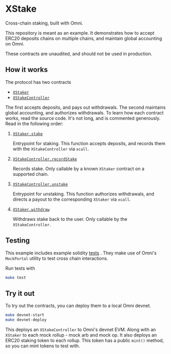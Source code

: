 # XStake

Cross-chain staking, built with Omni.

This repository is meant as an example. It demonstrates how to accept ERC20 deposits
chains on multiple chains, and maintain global accounting on Omni.

These contracts are unaudited, and should not be used in production.

## How it works

The protocol has two contracts

- [`XStaker`](./src/XStaker.sol)
- [`XStakeController`](./src/XStakeController.sol)


The first accepts deposits, and pays out withdrawals. The second maintains global accounting, and authorizes withdrawals. To learn how each contract works, read the source code. It's not long, and is commented generously. Read in the following order:


1. [`XStaker.stake`](./src/XStaker.sol#L64)

    Entrypoint for staking. This function accepts deposits, and records them with the `XStakeController` via `xcall`.


2. [`XStakeController.recordStake`](./src/XStakeController.sol#40)

    Records stake. Only callable by a known `XStaker` contract on a supported chain.

3. [`XStakeController.unstake`](./src/XStakeController.sol#55)

    Entrypoint for unstaking. This function authorizes withdrawals, and directs a payout to the corresponding `XStaker` via `xcall`.

4. [`XStaker.withdraw`](./src/XStaker.sol#L97)

    Withdraws stake back to the user. Only callable by the `XStakeController`.

## Testing

This example includes example solidity [tests](./test) . They make use of Omni's `MockPortal` utility to test cross chain interactions.

Run tests with

```bash
make test
```


## Try it out

To try out the contracts, you can deploy them to a local Omni devnet.

```bash
make devnet-start
make devnet-deploy
```

This deploys an `XStakeController` to Omni's devnet EVM. Along with an
`XStaker` to each mock rollup - mock arb and mock op. It also deploys an ERC20
staking token to each rollup. This token has a public `mint()` method, so you
can mint tokens to test with.
